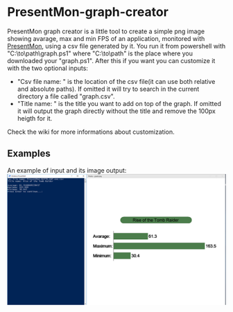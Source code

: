 # PresentMon-graph-creator
PresentMon graph creator is a little tool to create a simple png image showing avarage, max and min FPS of an application, monitored with [PresentMon](https://github.com/GameTechDev/PresentMon), using a csv file generated by it.
You run it from powershell with "C:\to\path\graph.ps1" where "C:\to\path\" is the place where you downloaded your "graph.ps1". After this if you want you can customize it with the two optional inputs:

* "Csv file name: " is the location of the csv file(it can use both relative and absolute paths). If omitted it will try to search in the current directory a file called "graph.csv".
* "Title name: " is the title you want to add on top of the graph. If omitted it will output the graph directly without the title and remove the 100px heigth for it.

Check the wiki for more informations about customization.
## Examples
An example of input and its image output:
![Image of input-output](examples/input-output-example.png)
